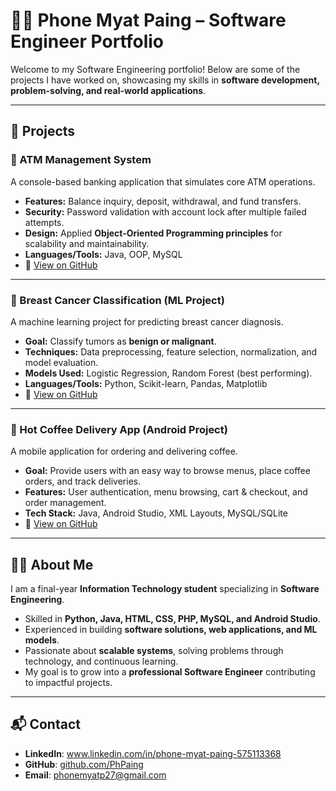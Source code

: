 # 👨‍💻 Phone Myat Paing – Software Engineer Portfolio  

Welcome to my Software Engineering portfolio! Below are some of the projects I have worked on, showcasing my skills in **software development, problem-solving, and real-world applications**.  

---

## 🚀 Projects  

### 📌 ATM Management System  
A console-based banking application that simulates core ATM operations.  
- **Features:** Balance inquiry, deposit, withdrawal, and fund transfers.  
- **Security:** Password validation with account lock after multiple failed attempts.  
- **Design:** Applied **Object-Oriented Programming principles** for scalability and maintainability.  
- **Languages/Tools:** Java, OOP, MySQL  
- 🔗 [View on GitHub](https://github.com/PhPaing/Java)  

---

### 📌 Breast Cancer Classification (ML Project)  
A machine learning project for predicting breast cancer diagnosis.  
- **Goal:** Classify tumors as **benign or malignant**.  
- **Techniques:** Data preprocessing, feature selection, normalization, and model evaluation.  
- **Models Used:** Logistic Regression, Random Forest (best performing).  
- **Languages/Tools:** Python, Scikit-learn, Pandas, Matplotlib  
- 🔗 [View on GitHub](https://github.com/PhPaing/Python)  

---

### 📌 Hot Coffee Delivery App (Android Project)
A mobile application for ordering and delivering coffee.
- **Goal:** Provide users with an easy way to browse menus, place coffee orders, and track deliveries.
- **Features:** User authentication, menu browsing, cart & checkout, and order management.
- **Tech Stack:** Java, Android Studio, XML Layouts, MySQL/SQLite
- 🔗 [View on GitHub](https://github.com/PhPaing/Mobile-Application)  

---

## 👨‍💻 About Me  
I am a final-year **Information Technology student** specializing in **Software Engineering**.  
- Skilled in **Python, Java, HTML, CSS, PHP, MySQL, and Android Studio**.  
- Experienced in building **software solutions, web applications, and ML models**.  
- Passionate about **scalable systems**, solving problems through technology, and continuous learning.  
- My goal is to grow into a **professional Software Engineer** contributing to impactful projects.  

---

## 📬 Contact  
- **LinkedIn**: www.linkedin.com/in/phone-myat-paing-575113368
- **GitHub**: [github.com/PhPaing](https://github.com/PhPaing)  
- **Email**: phonemyatp27@gmail.com  

